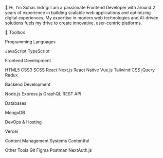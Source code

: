 👋 Hi, I'm Suhas Indrigi
I am a passionate Frontend Developer with around 2 years of experience in building scalable web applications and optimizing digital experiences. My expertise in modern web technologies and AI-driven solutions fuels my drive to create innovative, user-centric platforms.

🧰 Toolbox

Programming Languages

JavaScript TypeScript 



Frontend Development

HTML5 CSS3 SCSS React Next.js React Native Vue.js Tailwind CSS jQuery Redux 



Backend Development

Node.js Express.js GraphQL REST API 



Databases

MongoDB 



DevOps & Hosting

Vercel

Content Management Systems
Contentful

Other Tools
Git Figma Postman NextAuth.js
